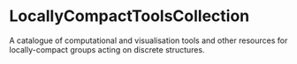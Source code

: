 # LocallyCompactToolsCollection
A catalogue of computational and visualisation tools and other resources for locally-compact groups acting on discrete structures.
